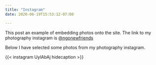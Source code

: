 ```yaml
---
title: "Instagram"
date: 2020-06-19T15:53:12-07:00

---
```

This post an example of embedding photos onto the site.
The link to my photography instagram is [@ngonewfriends](https://www.instagram.com/ngonewfriends/)

Below I have selected some photos from my photography instagram.

{{< instagram UylAbAj hidecaption >}}




